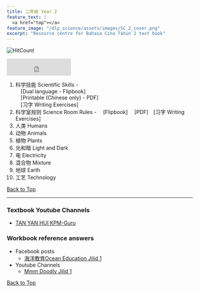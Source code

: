 ```yaml
---
title: 二年级 Year 2 
feature_text: |
  <a href="top"></a>
feature_image: "/dlp_science/assets/images/SC_2_cover.png"
excerpt: "Resource centre for Bahasa Cina Tahun 2 text book"
---
```

![HitCount](https://hits.dwyl.com/multilingual-malaysian/dlp_science.svg?style=flat-square)

<iframe src="https://www.facebook.com/plugins/like.php?href=https%3A%2F%2Fmultilingual-malaysian.github.io%2Fdlp_science%2Fyear2%2F&width=174&layout=button_count&action=like&size=large&share=true&height=46&appId" width="174" height="46" style="border:none;overflow:hidden" scrolling="no" frameborder="0" allowfullscreen="true" allow="autoplay; clipboard-write; encrypted-media; picture-in-picture; web-share"></iframe>

1. 科学技能 Scientific Skills - <br />
   &emsp;[Dual language - Flipbook] <br />
   &emsp;[Printable (Chinese only) - PDF]<br />
   &emsp;[习字 Writing Exercises]
2. 科学室规则 Science Room Rules - &emsp;[Flipbook]&emsp; [PDF]&emsp;[习字 Writing Exercises]
3. 人类 Humans
4. 动物 Animals
5. 植物 Plants
6. 光和暗 Light and Dark
7. 电 Electricity
8. 混合物 Mixture
9. 地球 Earth
10. 工艺 Technology

[Back to Top](#top)

----
### Textbook Youtube Channels<a name="videos"></a>
- [TAN YAN HUI KPM-Guru](https://youtube.com/playlist?list=PLf9EvpEjmX6FKfJsyIE1RMIM-oGkkQ1fW)

### Workbook reference answers<a name="workbook"></a>
- Facebook posts
  - [海洋教育Ocean Education Jilid 1](https://www.facebook.com/103156078242684/posts/151329873425304/)
- Youtube Channels
  - [Mmm Doodly Jilid 1](https://youtu.be/QqxSfx8mNTs)


[Back to Top](#top)
